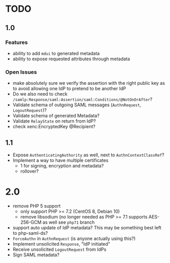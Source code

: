 # TODO
 
## 1.0

### Features

- ability to add `mdui` to generated metadata
- ability to expose requested attributes through metadata

### Open Issues

- make absolutely sure we verify the assertion with the right public key as to
  avoid allowing one IdP to pretend to be another IdP
- Do we also need to check `/samlp:Response/saml:Assertion/saml:Conditions/@NotOnOrAfter`?
- Validate schema of outgoing SAML messages (`AuthnRequest`, `LogoutRequest`)?
- Validate schema of generated Metadata?
- Validate `RelayState` on return from IdP?
- check xenc:EncryptedKey @Recipient?

## 1.1

- Expose `AuthenticatingAuthority` as well, next to `AuthnContextClassRef`?
- Implement a way to have multiple certificates
  - 1 for signing, encryption and metadata?
  - rollover?

# 2.0

- remove PHP 5 support
  - only support PHP >= 7.2 (CentOS 8, Debian 10)
  - remove libsodium (no longer needed as PHP >= 7.1 supports AES-256-GCM as 
    well see `php71` branch
- support auto update of IdP metadata? This may be something best left to 
  php-saml-ds?
- `ForceAuthn` in `AuthnRequest` (is anyone actually using this?)
- Implement unsolicited `Response`, "IdP initiated"
- Receive unsolicited `LogoutRequest` from IdPs
- Sign SAML metadata?
